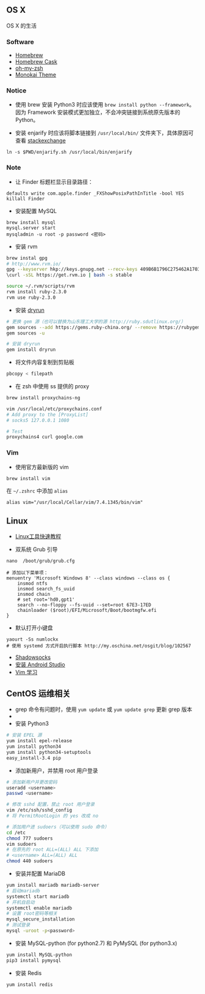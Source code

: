 ## OS X
OS X 的生活

### Software
- [Homebrew](http://brew.sh)
- [Homebrew Cask](http://caskroom.io)
- [oh-my-zsh](https://github.com/robbyrussell/oh-my-zsh)
- [Monokai Theme](https://github.com/stephenway/monokai.terminal)


### Notice
- 使用 brew 安装 Python3 时应该使用 `brew install python --framework`。因为 Framework 安装模式更加独立，不会冲突链接到系统原先版本的 Python。

- 安装 enjarify 时应该将脚本链接到 `/usr/local/bin/` 文件夹下，具体原因可查看 [stackexchange](http://apple.stackexchange.com/questions/196224/unix-ln-s-command-not-permitted-in-osx-el-capitan-beta3)
```
ln -s $PWD/enjarify.sh /usr/local/bin/enjarify
```


### Note
- 让 Finder 标题栏显示目录路径：
```
defaults write com.apple.finder _FXShowPosixPathInTitle -bool YES 
killall Finder
```

- 安装配置 MySQL
```
brew install mysql
mysql.server start
mysqladmin -u root -p password <密码>
```

- 安装 rvm
```sh
brew instal gpg
# http://www.rvm.io/
gpg --keyserver hkp://keys.gnupg.net --recv-keys 409B6B1796C275462A1703113804BB82D39DC0E3
\curl -sSL https://get.rvm.io | bash -s stable

source ~/.rvm/scripts/rvm
rvm install ruby-2.3.0
rvm use ruby-2.3.0
```

- 安装 [dryrun](https://github.com/cesarferreira/dryrun)
```sh
# 更换 gem 源（也可以替换为山东理工大学的源 http://ruby.sdutlinux.org/）
gem sources --add https://gems.ruby-china.org/ --remove https://rubygems.org/
gem sources -u

# 安装 dryrun
gem install dryrun
```

- 将文件内容复制到剪贴板
``` sh
pbcopy < filepath
```

- 在 zsh 中使用 ss 提供的 proxy
``` sh
brew install proxychains-ng

vim /usr/local/etc/proxychains.conf
# Add proxy to the [ProxyList]
# socks5 127.0.0.1 1080

# Test
proxychains4 curl google.com
```


### Vim
- 使用官方最新版的 vim
```
brew install vim
```
在 `~/.zshrc` 中添加 `alias`
```
alias vim="/usr/local/Cellar/vim/7.4.1345/bin/vim"
```


## Linux

- [Linux工具快速教程](http://linuxtools-rst.readthedocs.org/zh_CN/latest/index.html)

- 双系统 Grub 引导
```
nano  /boot/grub/grub.cfg

# 添加以下菜单项：
menuentry 'Microsoft Windows 8' --class windows --class os {
	insmod ntfs
	insmod search_fs_uuid
	insmod chain
	# set root='hd0,gpt1'
	search --no-floppy --fs-uuid --set=root 67E3-17ED
	chainloader ($root)/EFI/Microsoft/Boot/bootmgfw.efi
}
```


- 默认打开小键盘   
```
yaourt -Ss numlockx
# 使用 systemd 方式开启执行脚本 http://my.oschina.net/osgit/blog/102567
```

- [Shadowsocks](https://lc4t.me/arch-ss/)
- [安装 Android Studio](http://alwayswithme.github.io/jekyll/update/2015/08/12/setup-android-in-archlinux.html)
- [Vim 学习](http://ju.outofmemory.cn/entry/79671)


## CentOS 运维相关

- grep 命令有问题时，使用 `yum update` 或 `yum update grep` 更新 grep 版本
- 
- 安装 Python3
```sh
# 安装 EPEL 源
yum install epel-release
yum install python34
yum install python34-setuptools
easy_install-3.4 pip
```

- 添加新用户，并禁用 root 用户登录
```sh
# 添加新用户并更改密码
useradd <username>
passwd <username>

# 修改 sshd 配置，禁止 root 用户登录
vim /etc/ssh/sshd_config
# 将 PermitRootLogin 的 yes 改成 no

# 添加用户进 sudoers（可以使用 sudo 命令）
cd /etc
chmod 777 sudoers
vim sudoers
# 在原先的 root ALL=(ALL) ALL 下添加
# <username> ALL=(ALL) ALL
chmod 440 sudoers
```

- 安装并配置 MariaDB
```sh
yum install mariadb mariadb-server
# 启动mariadb
systemctl start mariadb
# 开机自启动
systemctl enable mariadb
# 设置 root密码等相关
mysql_secure_installation
# 测试登录
mysql -uroot -p<password>
```

- 安装 MySQL-python (for python2.7) 和 PyMySQL (for python3.x)
```sh
yum install MySQL-python
pip3 install pymysql
```

- 安装 Redis
```sh
yum install redis
```
